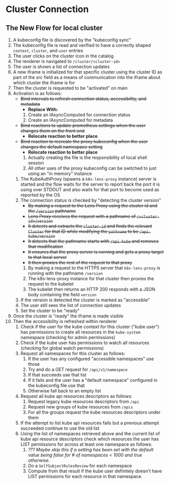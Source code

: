 # Cluster Connection

## The New Flow for local cluster

1. A kubeconfig file is discovered by the "kubeconfig sync"
1. The kubeconfig file is read and verified to have a correctly shaped `context`, `cluster`, and `user` entries
1. The user clicks on the cluster icon in the catalog
1. The renderer is navigated to `/cluster/<cluster-id>`
1. The user is shown a list of connection updates
1. A new iframe is initialized for that specific cluster using the cluster ID as part of the src field as a means of communication into the iframe about which cluster the iframe is for
1. Then the cluster is requested to be "activated" on main
1. Activation is as follows:
    - ~~Bind intervals to refresh connection status, accessibility, and metadata~~
        - **Replace With:**
        1. Create an IAsyncComputed for connection status
        1. Create an IAsyncComputed for metadata
    - ~~Bind reactions to update prometheus settings when the user changes them on the front end~~
        - **Relocate reaction to better place**
    - ~~Bind reaction to recreate the proxy kubeconfig when the user changes the default namespace setting~~
        - **Relocate reaction to better place**
        1. Actually creating the file is the responsibility of local shell session
        1. All other uses of the proxy kubeconfig can be switched to just using an "in memory" instance
    1. The KubeAuthProxy (spawns a `k8s-lens-proxy` instance) server is started and the flow waits for the server to report back the port it is using over STDOUT and also waits for that port to become used as reported by the OS
    1. The connection status is checked by "detecting the cluster version"
        - ~~By making a request to the Lens Proxy using the cluster id and the `/version` pathname~~
        - ~~Lens Proxy receives the request with a pathname of `/<cluster-id>/version`~~
        - ~~It detects and extracts the `cluster-id` and finds the relevant `Cluster` for that ID while modifying the `pathname` to be `/api-kube/version`~~
        - ~~It detects that the pathname starts with `/api-kube` and removes that modification~~
        - ~~It ensures that the proxy server is running and gets a proxy target to that local server~~
        - ~~It then proxies the rest of the request to that proxy~~
        1. By making a request to the HTTPS server that `k8s-lens-proxy` is running with the pathname `/version`
        1. The k8s-lens-proxy instance for that cluster then proxies the request to the kubelet
        1. The kubelet then returns an HTTP 200 responds with a JSON body containing the field `version`
    1. If the version is detected the cluster is marked as "accessible"
    1. The user still sees the list of connection updates
    1. Set the cluster to be "ready"
1. Once the cluster is "ready" the iframe is made visible
1. Then the accessibility is refreshed within renderer
    1. Check if the user for the kube context for this cluster ("kube user") has permissions to create all resources in the `kube-system` namespace (checking for admin permissions)
    1. Check if the kube user has permissions to watch all resources (checking for global watch permissions)
    1. Request all namespaces for this cluster as follows:
        1. If the user has any configured "accessible namespaces" use those
        1. Try and do a GET request for `/api/v1/namespace`
        1. If that succeeds use that list
        1. If it fails and the user has a "default namespace" configured in the kubeconfig file use that
        1. Otherwise fall back to an empty list
    1. Request all kube api resources descriptors as follows:
        1. Request legacy kube resources descriptors from `/api`
        1. Request new groups of kube resources from `/apis`
        1. For all the groups request the kube resources descriptors under them
    1. If the attempt to list kube api resources fails but a previous attempt succeeded continue to use the old list
    1. Using the list of namespaces retrieved above and the current list of kube api resource descriptors check which resources the user has LIST permissions for across at least one namespace as follows:
        1. _??? Maybe skip this if a setting has been set with the default value being false for # of namespaces < 1000 and true otherwise._
        1. Do a `SelfSubjectRulesReview` for each namespace
        1. Compute from that result if the kube user definitely doesn't have LIST permissions for each resource in that namespace.
